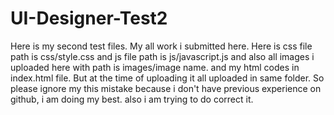 # UI-Designer-Test2
Here is my second test files.
My all work i submitted here. Here is css file path is css/style.css and js file path is js/javascript.js and also all images i uploaded here with path is images/image name.
and my html codes in index.html file. But at the time of uploading it all uploaded in same folder.
So please ignore my this mistake because i don't have previous experience on github, i am doing my best. also i am trying to do correct it.
